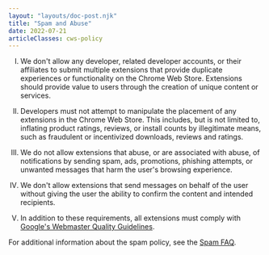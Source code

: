 ```yaml
---
layout: "layouts/doc-post.njk"
title: "Spam and Abuse"
date: 2022-07-21
articleClasses: cws-policy
---
```


<!-- Atypical formatting is necessary to enable markdown formatting for LI contents -->
<ol type="I">
<li>

We don't allow any developer, related developer accounts, or their affiliates to submit multiple
extensions that provide duplicate experiences or functionality on the Chrome Web Store. Extensions
should provide value to users through the creation of unique content or services.

</li>
<li>

Developers must not attempt to manipulate the placement of any extensions in the Chrome Web Store.
This includes, but is not limited to, inflating product ratings, reviews, or install counts by
illegitimate means, such as fraudulent or incentivized downloads, reviews and ratings.

</li>
<li>

We do not allow extensions that abuse, or are associated with abuse, of notifications by sending
spam, ads, promotions, phishing attempts, or unwanted messages that harm the user's browsing
experience.

</li>
<li>

We don't allow extensions that send messages on behalf of the user without giving the user the
ability to confirm the content and intended recipients.

</li>
<li>

In addition to these requirements, all extensions must comply with [Google's Webmaster Quality
Guidelines][webmaster].

</li>
</ol>

For additional information about the spam policy, see the [Spam FAQ][faq].

[faq]: /docs/webstore/spam-faq/
[webmaster]: https://support.google.com/webmasters/answer/35769#3
